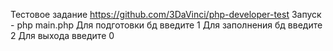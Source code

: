 Тестовое задание https://github.com/3DaVinci/php-developer-test
Запуск - php main.php
Для подготовки бд введите 1
Для заполнения бд введите 2
Для выхода введите 0
